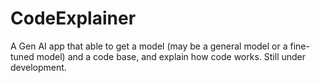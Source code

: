 # CodeExplainer


A Gen AI app that able to get a model (may be a general model or a fine-tuned model) and a code base, and explain how code works.
Still under development.
